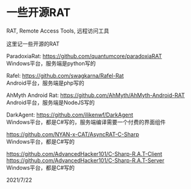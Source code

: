 # 一些开源RAT

RAT, Remote Access Tools, 远程访问工具  

这里记一些开源的RAT  

ParadoxiaRat: https://github.com/quantumcore/paradoxiaRAT  
Windows平台，服务端是python写的  

Rafel: https://github.com/swagkarna/Rafel-Rat  
Android平台，服务端是php写的  

AhMyth Android Rat: https://github.com/AhMyth/AhMyth-Android-RAT  
Android平台，服务端是NodeJS写的  

DarkAgent: https://github.com/ilikenwf/DarkAgent  
Windows平台，都是C#写的，服务端编译需要一个付费的界面组件  

https://github.com/NYAN-x-CAT/AsyncRAT-C-Sharp  
Windows平台，都是C#写的  

https://github.com/AdvancedHacker101/C-Sharp-R.A.T-Client  
https://github.com/AdvancedHacker101/C-Sharp-R.A.T-Server  
Windows平台，都是C#写的  


2021/7/22  
